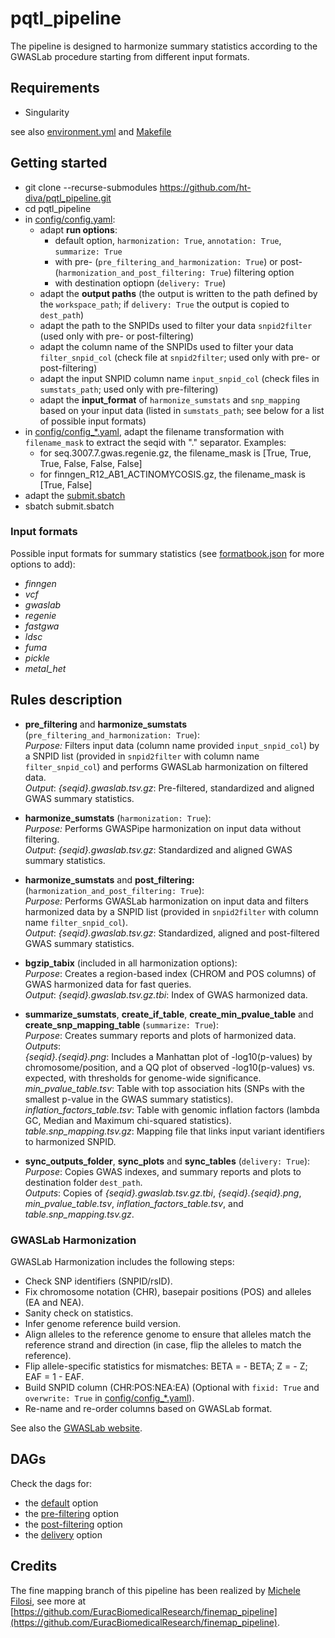 # pqtl_pipeline
The pipeline is designed to harmonize summary statistics according to the GWASLab procedure starting from different input formats.

## Requirements
* Singularity

see also [environment.yml](environment.yml) and [Makefile](Makefile)

## Getting started

* git clone --recurse-submodules https://github.com/ht-diva/pqtl_pipeline.git
* cd pqtl_pipeline
* in [config/config.yaml](config/config.yaml):
    * adapt **run options**:
        - default option, `harmonization: True`, `annotation: True`, `summarize: True`
        - with pre- (`pre_filtering_and_harmonization: True`) or post- (`harmonization_and_post_filtering: True`) filtering option
        - with destination optiopn (`delivery: True`)
    * adapt the **output paths** (the output is written to the path defined by the `workspace_path`; if `delivery: True` the output is copied to `dest_path`)
    * adapt the path to the SNPIDs used to filter your data `snpid2filter` (used only with pre- or post-filtering)
    * adapt the column name of the SNPIDs used to filter your data `filter_snpid_col` (check file at `snpid2filter`; used only with pre- or post-filtering)
    * adapt the input SNPID column name `input_snpid_col` (check files in `sumstats_path`; used only with pre-filtering)
    * adapt the **input_format** of `harmonize_sumstats` and `snp_mapping` based on your input data (listed in `sumstats_path`; see below for a list of possible input formats)
* in [config/config_*.yaml](config), adapt the filename transformation with `filename_mask` to extract the seqid with "." separator. Examples:
    * for seq.3007.7.gwas.regenie.gz, the filename_mask is [True, True, True, False, False, False]
    * for finngen_R12_AB1_ACTINOMYCOSIS.gz, the filename_mask is [True, False]
* adapt the [submit.sbatch](submit.sbatch)
* sbatch submit.sbatch

### Input formats

Possible input formats for summary statistics (see [formatbook.json](workflow/scripts/gwaspipe/data/formatbook.json) for more options to add):
* *finngen*
* *vcf*
* *gwaslab*
* *regenie*
* *fastgwa*
* *ldsc*
* *fuma*
* *pickle*
* *metal_het*

## Rules description
* **pre_filtering** and **harmonize_sumstats** (`pre_filtering_and_harmonization: True`): <br />
*Purpose:* Filters input data (column name provided `input_snpid_col`) by a SNPID list (provided in `snpid2filter` with column name `filter_snpid_col`) and performs GWASLab harmonization on filtered data.<br />
*Output*: *{seqid}.gwaslab.tsv.gz*: Pre-filtered, standardized and aligned GWAS summary statistics.<br />

* **harmonize_sumstats** (`harmonization: True`): <br />
*Purpose:*  Performs GWASPipe harmonization on input data without filtering.<br />
*Output*: *{seqid}.gwaslab.tsv.gz*: Standardized and aligned GWAS summary statistics.<br />

* **harmonize_sumstats** and **post_filtering:** (`harmonization_and_post_filtering: True`): <br />
*Purpose:* Performs GWASLab harmonization on input data and filters harmonized data by a SNPID list (provided in `snpid2filter` with column name `filter_snpid_col`).<br />
*Output*: *{seqid}.gwaslab.tsv.gz*: Standardized, aligned and post-filtered GWAS summary statistics.<br />

* **bgzip_tabix** (included in all harmonization options): <br />
*Purpose*: Creates a region-based index (CHROM and POS columns) of GWAS harmonized data for fast queries.<br />
*Output*: *{seqid}.gwaslab.tsv.gz.tbi*: Index of GWAS harmonized data.<br />

* **summarize_sumstats**, **create_if_table**, **create_min_pvalue_table** and **create_snp_mapping_table**  (`summarize: True`): <br />
*Purpose*: Creates summary reports and plots of harmonized data.<br />
*Outputs*:<br />
*{seqid}.{seqid}.png*: Includes a Manhattan plot of -log10(p-values) by chromosome/position, and a QQ plot of observed -log10(p-values) vs. expected, with thresholds for genome-wide significance.<br />
*min_pvalue_table.tsv*: Table with top association hits (SNPs with the smallest p-value in the GWAS summary statistics).<br />
*inflation_factors_table.tsv*: Table with genomic inflation factors (lambda GC, Median and Maximum chi-squared statistics).<br />
*table.snp_mapping.tsv.gz*: Mapping file that links input variant identifiers to harmonized SNPID.<br />

* **sync_outputs_folder**, **sync_plots** and **sync_tables**  (`delivery: True`): <br />
*Purpose*: Copies GWAS indexes, and summary reports and plots to destination folder `dest_path`.<br />
*Outputs*: Copies of *{seqid}.gwaslab.tsv.gz.tbi*, *{seqid}.{seqid}.png*, *min_pvalue_table.tsv*, *inflation_factors_table.tsv*, and *table.snp_mapping.tsv.gz*.<br />

### GWASLab Harmonization

GWASLab Harmonization includes the following steps:

* Check SNP identifiers (SNPID/rsID).
* Fix chromosome notation (CHR), basepair positions (POS) and alleles (EA and NEA).
* Sanity check on statistics.
* Infer genome reference build version.
* Align alleles to the reference genome to ensure that alleles match the reference strand and direction (in case, flip the alleles to match the reference).
* Flip allele-specific statistics for mismatches: BETA = - BETA; Z = - Z; EAF = 1 - EAF.
* Build SNPID column (CHR:POS:NEA:EA) (Optional with `fixid: True` and `overwrite: True` in [config/config_*.yaml](config)).
* Re-name and re-order columns based on GWASLab format.

See also the [GWASLab website](https://cloufield.github.io/gwaslab/).

## DAGs
Check the dags for: 
* the [default](dag_default.svg) option<br />
* the [pre-filtering](dag_prefiltering.svg) option<br />
* the [post-filtering](dag_postfiltering.svg) option<br />
* the [delivery](dag_delivery.svg) option<br />

## Credits
The fine mapping branch of this pipeline has been realized by [Michele Filosi](https://github.com/filosi), see more at [https://github.com/EuracBiomedicalResearch/finemap_pipeline](https://github.com/EuracBiomedicalResearch/finemap_pipeline).
